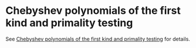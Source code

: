 # Chebyshev polynomials of the first kind and primality testing

See [Chebyshev polynomials of the first kind and primality testing](https://mathoverflow.net/questions/286304/chebyshev-polynomials-of-the-first-kind-and-primality-testing) for details.
